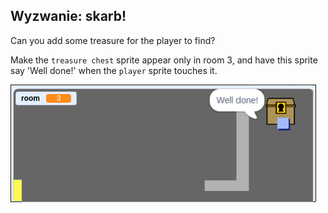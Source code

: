 ## Wyzwanie: skarb!

Can you add some treasure for the player to find?

Make the `treasure chest` sprite appear only in room 3, and have this sprite say 'Well done!' when the `player` sprite touches it.

![screenshot](images/world-treasure.png)